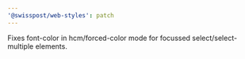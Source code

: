 ```yaml
---
'@swisspost/web-styles': patch
---
```


Fixes font-color in hcm/forced-color mode for focussed select/select-multiple elements.

